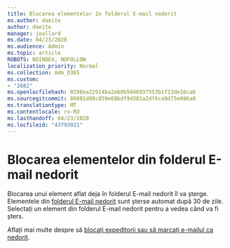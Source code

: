 ```yaml
---
title: Blocarea elementelor în folderul E-mail nedorit
ms.author: daeite
author: daeite
manager: joallard
ms.date: 04/23/2020
ms.audience: Admin
ms.topic: article
ROBOTS: NOINDEX, NOFOLLOW
localization_priority: Normal
ms.collection: Adm_O365
ms.custom:
- "2682"
ms.openlocfilehash: 0298ea22914ba2eb0b5046937553b1f23de16ca6
ms.sourcegitcommit: 86881d80c859e68bdf9d301a2df6ca9d75e086a0
ms.translationtype: MT
ms.contentlocale: ro-RO
ms.lasthandoff: 04/23/2020
ms.locfileid: "43793931"
---
```

# <a name="blocking-items-in-your-junk-email-folder"></a>Blocarea elementelor din folderul E-mail nedorit

Blocarea unui element aflat deja în folderul E-mail nedorit îl va șterge. Elementele din [folderul E-mail nedorit](https://outlook.live.com/mail/junkemail) sunt șterse automat după 30 de zile. Selectați un element din folderul E-mail nedorit pentru a vedea când va fi șters.

Aflați mai multe despre să [blocați expeditorii sau să marcați e-mailul ca nedorit](https://support.office.com/article/a3ece97b-82f8-4a5e-9ac3-e92fa6427ae4).